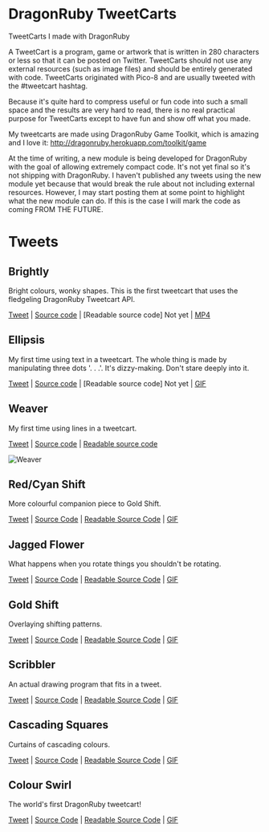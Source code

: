 # DragonRuby TweetCarts
TweetCarts I made with DragonRuby

A TweetCart is a program, game or artwork that is written in 280 characters or less so that it can be posted on Twitter. TweetCarts should not use any external resources (such as image files) and should be entirely generated with code. TweetCarts originated with Pico-8 and are usually tweeted with the #tweetcart hashtag.

Because it's quite hard to compress useful or fun code into such a small space and the results are very hard to read, there is no real practical purpose for TweetCarts except to have fun and show off what you made.

My tweetcarts are made using DragonRuby Game Toolkit, which is amazing and I love it: http://dragonruby.herokuapp.com/toolkit/game

At the time of writing, a new module is being developed for DragonRuby with the goal of allowing extremely compact code. It's not yet final so it's not shipping with DragonRuby. I haven't published any tweets using the new module yet because that would break the rule about not including external resources. However, I may start posting them at some point to highlight what the new module can do. If this is the case I will mark the code as coming FROM THE FUTURE.

# Tweets

## Brightly
Bright colours, wonky shapes. This is the first tweetcart that uses the fledgeling DragonRuby Tweetcart API.

[Tweet](https://twitter.com/Groteskly/status/1446104052320948232) | [Source code](https://github.com/oeloeloel/tweetcarts/blob/main/brightly/main.rb) | [Readable source code] Not yet | [MP4](https://github.com/oeloeloel/tweetcarts/blob/main/brightly/brightly-2.mp4)

## Ellipsis
My first time using text in a tweetcart. The whole thing is made by manipulating three dots '. . .'. It's dizzy-making. Don't stare deeply into it.

[Tweet](https://twitter.com/Groteskly/status/1414605997490978816) | [Source code](https://github.com/oeloeloel/tweetcarts/blob/main/ellipsis/main.rb) | [Readable source code] Not yet | [GIF](https://github.com/oeloeloel/tweetcarts/blob/main/ellipsis/ellipsis.gif)

## Weaver
My first time using lines in a tweetcart.

[Tweet](https://twitter.com/Groteskly/status/1388909952895488000) | [Source code](https://github.com/oeloeloel/tweetcarts/blob/main/weaver/main.rb) | [Readable source code](https://github.com/oeloeloel/tweetcarts/blob/main/weaver/readable.rb)

![Weaver](https://github.com/oeloeloel/tweetcarts/blob/main/weaver/weaver20fps.gif)

## Red/Cyan Shift
More colourful companion piece to Gold Shift.

[Tweet](https://twitter.com/Groteskly/status/1385973275440951298) | [Source Code](https://github.com/oeloeloel/tweetcarts/blob/main/red-blue-shift/main.rb) | [Readable Source Code](https://github.com/oeloeloel/tweetcarts/blob/main/red-cyan-shift/readable.rb) | [GIF](https://github.com/oeloeloel/tweetcarts/blob/main/red-cyan-shift/red-cyan-shift.gif)

## Jagged Flower
What happens when you rotate things you shouldn't be rotating.

[Tweet](https://twitter.com/Groteskly/status/1383536744646144005) | [Source Code](https://github.com/oeloeloel/tweetcarts/blob/main/jagged-flower/main.rb) | [Readable Source Code](https://github.com/oeloeloel/tweetcarts/blob/main/jagged-flower/readable.rb) | [GIF](https://github.com/oeloeloel/tweetcarts/blob/main/jagged-flower/jagged-flower.gif)

## Gold Shift
Overlaying shifting patterns.

[Tweet](https://twitter.com/Groteskly/status/1381247966447566850) | [Source Code](https://github.com/oeloeloel/tweetcarts/blob/main/gold-shift/main.rb) | [Readable Source Code](https://github.com/oeloeloel/tweetcarts/blob/main/gold-shift/readable.rb) | [GIF](https://github.com/oeloeloel/tweetcarts/blob/main/gold-shift/gold-shift.gif)

## Scribbler
An actual drawing program that fits in a tweet.

[Tweet](https://twitter.com/Groteskly/status/1375841823361490944) | [Source Code](https://github.com/oeloeloel/tweetcarts/blob/main/scribbler/main.rb) | [Readable Source Code](https://github.com/oeloeloel/tweetcarts/blob/main/scribbler/readable.rb) | [GIF](https://github.com/oeloeloel/tweetcarts/blob/main/scribbler/scribbler.gif)

## Cascading Squares
Curtains of cascading colours.

[Tweet](https://twitter.com/Groteskly/status/1373668110482427906) | [Source Code](https://github.com/oeloeloel/tweetcarts/blob/main/cascading-squares/main.rb) | [Readable Source Code](https://github.com/oeloeloel/tweetcarts/blob/main/cascading-squares/readable.rb) | [GIF](https://github.com/oeloeloel/tweetcarts/blob/main/cascading-squares/cascading-squares.gif)

## Colour Swirl
The world's first DragonRuby tweetcart!

[Tweet](https://twitter.com/Groteskly/status/1370904286742380548) | [Source Code](https://github.com/oeloeloel/tweetcarts/blob/main/colour-swirl/main.rb) | [Readable Source Code](https://github.com/oeloeloel/tweetcarts/blob/main/colour-swirl/readable.rb) | [GIF](https://github.com/oeloeloel/tweetcarts/blob/main/colour-swirl/colour-swirl.gif)
